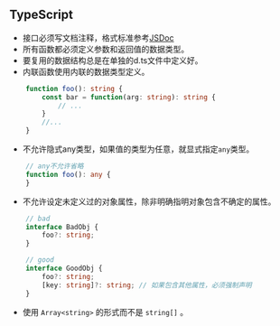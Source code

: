 ## TypeScript
* 接口必须写文档注释，格式标准参考[JSDoc](http://usejsdoc.org/)
* 所有函数都必须定义参数和返回值的数据类型。
* 要复用的数据结构总是在单独的d.ts文件中定义好。
* 内联函数使用内联的数据类型定义。
```typescript
    function foo(): string {
        const bar = function(arg: string): string {
            // ...
        }
        //...
    }
```

* 不允许隐式any类型，如果值的类型为任意，就显式指定`any`类型。
```typescript
    // any不允许省略
    function foo(): any {
    }
```

* 不允许设定未定义过的对象属性，除非明确指明对象包含不确定的属性。
```typescript
    // bad 
    interface BadObj {
        foo?: string;
    }

    // good
    interface GoodObj {
        foo?: string;
        [key: string]?: string; // 如果包含其他属性，必须强制声明
    }
```
* 使用 `Array<string>` 的形式而不是 `string[]` 。